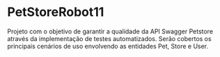 # PetStoreRobot11
 Projeto com o objetivo de garantir a qualidade da API Swagger Petstore através da implementação de testes automatizados. Serão cobertos os principais cenários de uso envolvendo as entidades Pet, Store e User.
